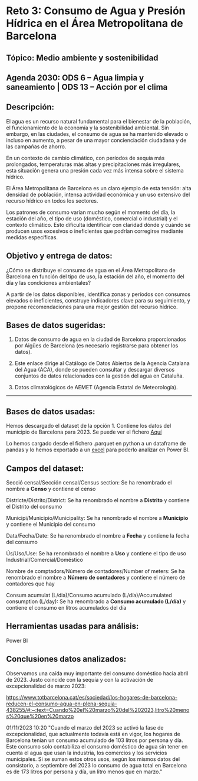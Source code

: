# Reto 3: Consumo de Agua y Presión Hídrica en el Área Metropolitana de Barcelona

## Tópico: Medio ambiente y sostenibilidad

## Agenda 2030: ODS 6 – Agua limpia y saneamiento | ODS 13 – Acción por el clima

## Descripción:

El agua es un recurso natural fundamental para el bienestar de la población, el funcionamiento de la economía y la sostenibilidad ambiental. Sin embargo, en las ciudades, el consumo de agua se ha mantenido elevado o incluso en aumento, a pesar de una mayor concienciación ciudadana y de las campañas de ahorro.

En un contexto de cambio climático, con períodos de sequía más prolongados, temperaturas más altas y precipitaciones más irregulares, esta situación genera una presión cada vez más intensa sobre el sistema hídrico.

El Área Metropolitana de Barcelona es un claro ejemplo de esta tensión: alta densidad de población, intensa actividad económica y un uso extensivo del recurso hídrico en todos los sectores.

Los patrones de consumo varían mucho según el momento del día, la estación del año, el tipo de uso (doméstico, comercial o industrial) y el contexto climático. Esto dificulta identificar con claridad dónde y cuándo se producen usos excesivos o ineficientes que podrían corregirse mediante medidas específicas.

## Objetivo y entrega de datos:

¿Cómo se distribuye el consumo de agua en el Área Metropolitana de Barcelona en función del tipo de uso, la estación del año, el momento del día y las condiciones ambientales?

A partir de los datos disponibles, identifica zonas y períodos con consumos elevados o ineficientes, construye indicadores clave para su seguimiento, y propone recomendaciones para una mejor gestión del recurso hídrico.

## Bases de datos sugeridas:

1. Datos de consumo de agua en la ciudad de Barcelona proporcionados por Aigües de Barcelona (es necesario registrarse para obtener los datos).

2. Este enlace dirige al Catálogo de Datos Abiertos de la Agencia Catalana del Agua (ACA), donde se pueden consultar y descargar diversos conjuntos de datos relacionados con la gestión del agua en Cataluña.

3. Datos climatológicos de AEMET (Agencia Estatal de Meteorología).

------------------------------

## Bases de datos usadas:

Hemos descargado el dataset de la opción 1. Contiene los datos del municipio de Barcelona para 2023. Se puede ver el fichero [Aquí](https://github.com/cvilafer/Datato_Equipo1_Reto3/blob/main/Consumo_agua.parquet)

Lo hemos cargado desde el fichero .parquet en python a un dataframe de pandas y lo hemos exportado a un [excel](https://github.com/cvilafer/Datato_Equipo1_Reto3/blob/main/Consumo_agua.xlsx) para poderlo analizar en Power BI.

## Campos del dataset:

Secció censal/Sección censal/Census section: Se ha renombrado el nombre a **Censo** y contiene el censo

Districte/Distrito/District: Se ha renombrado el nombre a **Distrito** y contiene el Distrito del consumo

Municipi/Municipio/Municipality: Se ha renombrado el nombre a **Municipio** y contiene el Municipio del consumo

Data/Fecha/Date: Se ha renombrado el nombre a **Fecha** y contiene la fecha del consumo

Ús/Uso/Use: Se ha renombrado el nombre a **Uso** y contiene el tipo de uso Industrial/Comercial/Doméstico

Nombre de comptadors/Número de contadores/Number of meters: Se ha renombrado el nombre a **Número de contadores** y contiene el número de contadores que hay

Consum acumulat (L/dia)/Consumo acumulado (L/día)/Accumulated consumption (L/day): Se ha renombrado a **Consumo acumulado (L/día)** y contiene el consumo en litros acumulados del día

## Herramientas usadas para análisis:

Power BI

## Conclusiones datos analizados:

Observamos una caída muy importante del consumo doméstico hacia abril de 2023. Justo coincide con la sequía y con la activación de excepcionalidad de marzo 2023:

https://www.totbarcelona.cat/es/sociedad/los-hogares-de-barcelona-reducen-el-consumo-agua-en-plena-sequia-438255/#:~:text=Cuando%20el%20marzo%20del%202023,litro%20menos%20que%20en%20marzo

01/11/2023 10:20
"Cuando el marzo del 2023 se activó la fase de excepcionalidad, que actualmente todavía está en vigor, los hogares de Barcelona tenían un consumo acumulado de 103 litros por persona y día. Este consumo solo contabiliza el consumo doméstico de agua sin tener en cuenta el agua que usan la industria, los comercios y los servicios municipales. Si se suman estos otros usos, según los mismos datos del consistorio, a septiembre del 2023 lo consumo de agua total en Barcelona es de 173 litros por persona y día, un litro menos que en marzo."


